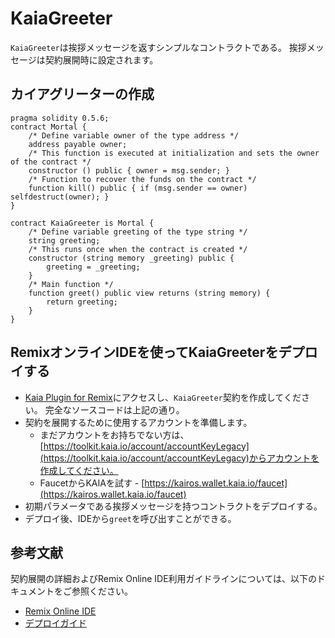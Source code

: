 # KaiaGreeter

`KaiaGreeter`は挨拶メッセージを返すシンプルなコントラクトである。 挨拶メッセージは契約展開時に設定されます。

## カイアグリーターの作成<a href="#writing-kaiagreeter" id="writing-kaiagreeter"></a>

```
pragma solidity 0.5.6;
contract Mortal {
    /* Define variable owner of the type address */
    address payable owner;
    /* This function is executed at initialization and sets the owner of the contract */
    constructor () public { owner = msg.sender; }
    /* Function to recover the funds on the contract */
    function kill() public { if (msg.sender == owner) selfdestruct(owner); }
}

contract KaiaGreeter is Mortal {
    /* Define variable greeting of the type string */
    string greeting;
    /* This runs once when the contract is created */
    constructor (string memory _greeting) public {
        greeting = _greeting;
    }
    /* Main function */
    function greet() public view returns (string memory) {
        return greeting;
    }
}
```

## RemixオンラインIDEを使ってKaiaGreeterをデプロイする<a href="#deploying-kaiagreeter-using-kaia-ide" id="deploying-kaiagreeter-using-kaia-ide"></a>

- [Kaia Plugin for Remix](https://ide.kaia.io)にアクセスし、`KaiaGreeter`契約を作成してください。 完全なソースコードは上記の通り。
- 契約を展開するために使用するアカウントを準備します。
  - まだアカウントをお持ちでない方は、[https://toolkit.kaia.io/account/accountKeyLegacy](https://toolkit.kaia.io/account/accountKeyLegacy)からアカウントを作成してください。
  - FaucetからKAIAを試す - [https://kairos.wallet.kaia.io/faucet](https://kairos.wallet.kaia.io/faucet)
- 初期パラメータである挨拶メッセージを持つコントラクトをデプロイする。
- デプロイ後、IDEから`greet`を呼び出すことができる。

## 参考文献<a href="#references" id="references"></a>

契約展開の詳細およびRemix Online IDE利用ガイドラインについては、以下のドキュメントをご参照ください。

- [Remix Online IDE](../../smart-contracts/ide-and-tools/ide-and-tools.md#kaia-ide)
- [デプロイガイド](../deploy/deploy.md)